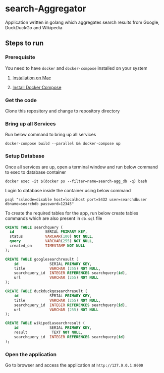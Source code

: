 # search-Aggregator
Application written in golang which aggregates search results from Google, DuckDuckGo and Wikipedia

## Steps to run

### Prerequisite
You need to have `docker` and `docker-compose` installed on your system

1. [Installation on Mac](https://docs.docker.com/docker-for-mac/install/)
    
2. [Install Docker Compose ](https://docs.docker.com/compose/install/) 


### Get the code
Clone this repository and change to repository directory

### Bring up all Services
Run below command to bring up all services
```
docker-compose build --parallel && docker-compose up
```

### Setup Database
Once all services are up, open a terminal window and run below command to exec to database container
```
docker exec -it $(docker ps --filter=name=search-agg_db -q) bash
```

Login to database inside the container using below command
```
psql "sslmode=disable host=localhost port=5432 user=searchdbuser dbname=searchdb password=12345"
```

To create the required tables for the app, run below create tables commands which are also present in `db.sql` file

```sql
CREATE TABLE searchquery (
  id              SERIAL PRIMARY KEY,
  status          VARCHAR(100) NOT NULL,
  query           VARCHAR(255) NOT NULL,
  created_on      TIMESTAMP NOT NULL 
);

CREATE TABLE googlesearchresult (
    id              SERIAL PRIMARY KEY,
    title           VARCHAR (255) NOT NULL,
    searchquery_id  INTEGER REFERENCES searchquery(id),
    url             VARCHAR (255) NOT NULL         
);

CREATE TABLE duckduckgosearchresult (
    id              SERIAL PRIMARY KEY,
    title           VARCHAR (255) NOT NULL,
    searchquery_id  INTEGER REFERENCES searchquery(id),
    url             VARCHAR (255) NOT NULL            
);

CREATE TABLE wikipediasearchresult (
    id              SERIAL PRIMARY KEY,
    result           TEXT NOT NULL,
    searchquery_id  INTEGER REFERENCES searchquery(id)        
);
```

### Open the application

Go to browser and access the application at `http://127.0.0.1:8000`
